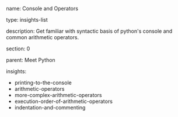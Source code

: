 name: Console and Operators

type: insights-list

description: Get familiar with syntactic basis of python's console and common arithmetic operators.

section: 0

parent: Meet Python

insights:
  - printing-to-the-console
  - arithmetic-operators
  - more-complex-arithmetic-operators
  - execution-order-of-arithmetic-operators
  - indentation-and-commenting

